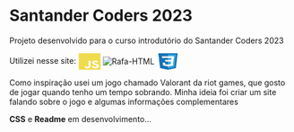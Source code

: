 <h1> Santander Coders 2023 </h1> 

Projeto desenvolvido para o curso introdutório do Santander Coders 2023

Utilizei nesse site:
<img align="center" alt="Rafa-Js" height="30" width="40" src="https://raw.githubusercontent.com/devicons/devicon/master/icons/javascript/javascript-plain.svg">
<img align="center" alt="Rafa-HTML" height="30" width="40" src="https://cdn.jsdelivr.net/gh/devicons/devicon/icons/html5/html5-original-wordmark.svg">
<img align="center" alt="Rafa-CSS" height="30" width="40" src="https://raw.githubusercontent.com/devicons/devicon/master/icons/css3/css3-original.svg">

Como inspiração usei um jogo chamado Valorant da riot games, que gosto de jogar quando tenho um tempo sobrando. Minha ideia foi criar um site falando sobre o jogo e algumas informações complementares

<strong>CSS</strong> e <strong>Readme</strong> em desenvolvimento...
